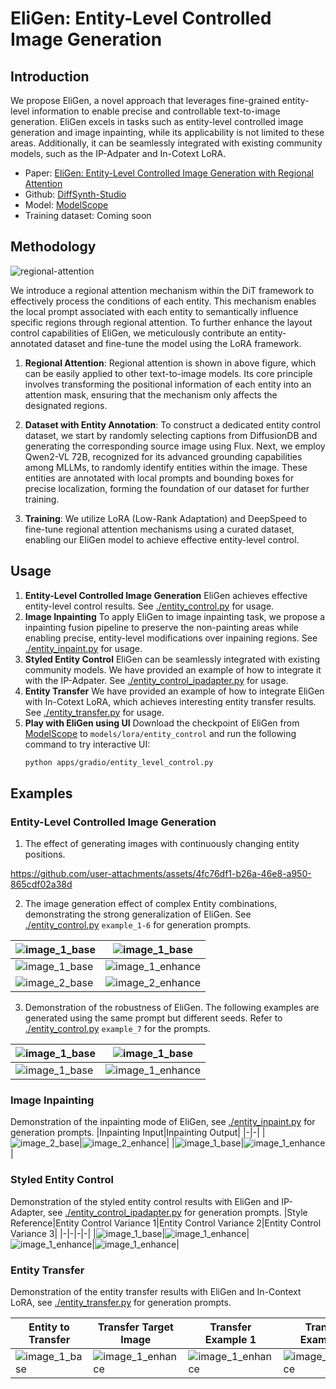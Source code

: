 # EliGen: Entity-Level Controlled Image Generation

## Introduction

We propose EliGen, a novel approach that leverages fine-grained entity-level information to enable precise and controllable text-to-image generation. EliGen excels in tasks such as entity-level controlled image generation and image inpainting, while its applicability is not limited to these areas. Additionally, it can be seamlessly integrated with existing community models, such as the IP-Adpater and In-Cotext LoRA.

* Paper: [EliGen: Entity-Level Controlled Image Generation with Regional Attention](https://arxiv.org/abs/2501.01097)
* Github: [DiffSynth-Studio](https://github.com/modelscope/DiffSynth-Studio)
* Model: [ModelScope](https://www.modelscope.cn/models/DiffSynth-Studio/Eligen)
* Training dataset: Coming soon

## Methodology

![regional-attention](https://github.com/user-attachments/assets/9a147201-15ab-421f-a6c5-701075754478)

We introduce a regional attention mechanism within the DiT framework to effectively process the conditions of each entity. This mechanism enables the local prompt associated with each entity to semantically influence specific regions through regional attention. To further enhance the layout control capabilities of EliGen, we meticulously contribute an entity-annotated dataset and fine-tune the model using the LoRA framework. 

1. **Regional Attention**: Regional attention is shown in above figure, which can be easily applied to other text-to-image models. Its core principle involves transforming the positional information of each entity into an attention mask, ensuring that the mechanism only affects the designated regions.
   
2. **Dataset with Entity Annotation**: To construct a dedicated entity control dataset, we start by randomly selecting captions from DiffusionDB and generating the corresponding source image using Flux. Next, we employ Qwen2-VL 72B, recognized for its advanced grounding capabilities among MLLMs, to randomly identify entities within the image. These entities are annotated with local prompts and bounding boxes for precise localization, forming the foundation of our dataset for further training.

3. **Training**: We utilize LoRA (Low-Rank Adaptation) and DeepSpeed to fine-tune regional attention mechanisms using a curated dataset, enabling our EliGen model to achieve effective entity-level control.

## Usage
1. **Entity-Level Controlled Image Generation**
   EliGen achieves effective entity-level control results. See [./entity_control.py](./entity_control.py) for usage.
2. **Image Inpainting**
   To apply EliGen to image inpainting task, we propose a inpainting fusion pipeline to preserve the non-painting areas while enabling precise, entity-level modifications over inpaining regions.
   See [./entity_inpaint.py](./entity_inpaint.py) for usage.
3. **Styled Entity Control**
   EliGen can be seamlessly integrated with existing community models. We have provided an example of how to integrate it with the IP-Adpater. See [./entity_control_ipadapter.py](./entity_control_ipadapter.py) for usage.
4. **Entity Transfer**
   We have provided an example of how to integrate EliGen with In-Cotext LoRA, which achieves interesting entity transfer results. See [./entity_transfer.py](./entity_transfer.py) for usage.
5. **Play with EliGen using UI**
   Download the checkpoint of EliGen from [ModelScope](https://www.modelscope.cn/models/DiffSynth-Studio/Eligen) to `models/lora/entity_control` and run the following command to try interactive UI: 
   ```bash
   python apps/gradio/entity_level_control.py
   ```
## Examples
### Entity-Level Controlled Image Generation

1. The effect of generating images with continuously changing entity positions.

https://github.com/user-attachments/assets/4fc76df1-b26a-46e8-a950-865cdf02a38d

2. The image generation effect of complex Entity combinations, demonstrating the strong generalization of EliGen. See [./entity_control.py](./entity_control.py) `example_1-6` for generation prompts.

|![image_1_base](https://github.com/user-attachments/assets/4b9fb79f-cb3c-45a5-8d22-14e52865387c)|![image_1_base](https://github.com/user-attachments/assets/2e60e51b-f8d5-4b25-ae21-f64531e20b1b)|
|-|-|
|![image_1_base](https://github.com/user-attachments/assets/5bdfebc2-8c1e-4619-87f3-579883a3671e)|![image_1_enhance](https://github.com/user-attachments/assets/d38be37d-68ed-4123-9cb2-429069dbd870)|
|![image_2_base](https://github.com/user-attachments/assets/e4b37440-fde0-4d7c-9658-98995d335097)|![image_2_enhance](https://github.com/user-attachments/assets/aa4ccae9-1074-4200-b890-5687f3409a70)|

3. Demonstration of the robustness of EliGen. The following examples are generated using the same prompt but different seeds. Refer to [./entity_control.py](./entity_control.py) `example_7` for the prompts.

|![image_1_base](https://github.com/user-attachments/assets/fb39ca42-074b-4d7c-85c8-55e4dec9a851)|![image_1_base](https://github.com/user-attachments/assets/34d7f17a-06b6-492a-8522-44aa1c75f233)|
|-|-|
|![image_1_base](https://github.com/user-attachments/assets/cecfee76-7e44-496b-8d02-ffa29f5142a3)|![image_1_enhance](https://github.com/user-attachments/assets/a51d3bba-52e6-483f-9c75-f7e87120b30c)|

### Image Inpainting
Demonstration of the inpainting mode of EliGen, see [./entity_inpaint.py](./entity_inpaint.py) for generation prompts.
|Inpainting Input|Inpainting Output|
|-|-|
|![image_2_base](https://github.com/user-attachments/assets/5ef499f3-3d8a-49cc-8ceb-86af7f5cb9f8)|![image_2_enhance](https://github.com/user-attachments/assets/88fc3bde-0984-4b3c-8ca9-d63de660855b)|
|![image_1_base](https://github.com/user-attachments/assets/5f74c710-bf30-4db1-ae40-a1e1995ccef6)|![image_1_enhance](https://github.com/user-attachments/assets/1cd71177-e956-46d3-86ce-06f774c96efd)|
### Styled Entity Control
Demonstration of the styled entity control results with EliGen and IP-Adapter, see [./entity_control_ipadapter.py](./entity_control_ipadapter.py) for generation prompts.
|Style Reference|Entity Control Variance 1|Entity Control Variance 2|Entity Control Variance 3|
|-|-|-|-|
|![image_1_base](https://github.com/user-attachments/assets/5e2dd3ab-37d3-4f58-8e02-ee2f9b238604)|![image_1_enhance](https://github.com/user-attachments/assets/0f6711a2-572a-41b3-938a-95deff6d732d)|![image_1_enhance](https://github.com/user-attachments/assets/ce2e66e5-1fdf-44e8-bca7-555d805a50b1)|![image_1_enhance](https://github.com/user-attachments/assets/ad2da233-2f7c-4065-ab57-b2d84dc2c0e2)|

### Entity Transfer
Demonstration of the entity transfer results with EliGen and In-Context LoRA, see [./entity_transfer.py](./entity_transfer.py) for generation prompts.

|Entity to Transfer|Transfer Target Image|Transfer Example 1|Transfer Example 2|
|-|-|-|-|
|![image_1_base](https://github.com/user-attachments/assets/bb3d4a46-8d82-4d3c-bce8-8c01a9973b8d)|![image_1_enhance](https://github.com/user-attachments/assets/44c0f422-525e-42ca-991b-f407f8faafc3)|![image_1_enhance](https://github.com/user-attachments/assets/a042ff5b-2748-4d91-8321-cec8f9eb73e4)|![image_1_enhance](https://github.com/user-attachments/assets/98f2d1b1-16e1-4c8f-b521-5cd68b567293)|